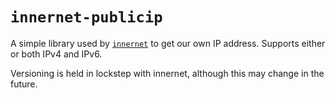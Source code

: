 # `innernet-publicip`

A simple library used by [`innernet`](https://github.com/tonarino/innernet) to get our own IP address.
Supports either or both IPv4 and IPv6.

Versioning is held in lockstep with innernet, although this may change in the future.
